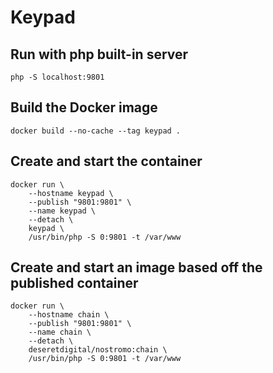 # Keypad

## Run with php built-in server

`php -S localhost:9801`

## Build the Docker image

`docker build --no-cache --tag keypad .`

## Create and start the container

```
docker run \
    --hostname keypad \
    --publish "9801:9801" \
    --name keypad \
    --detach \
    keypad \
    /usr/bin/php -S 0:9801 -t /var/www
```

## Create and start an image based off the published container

```
docker run \
    --hostname chain \
    --publish "9801:9801" \
    --name chain \
    --detach \
    deseretdigital/nostromo:chain \
    /usr/bin/php -S 0:9801 -t /var/www
```
